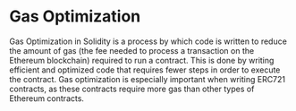 # Gas Optimization

Gas Optimization in Solidity is a process by which code is written to reduce the amount of gas (the fee needed to process a transaction on the Ethereum blockchain) required to run a contract. This is done by writing efficient and optimized code that requires fewer steps in order to execute the contract. Gas optimization is especially important when writing ERC721 contracts, as these contracts require more gas than other types of Ethereum contracts.
